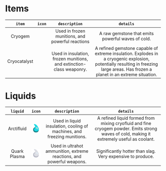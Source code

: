 # Items
`item`|`icon`|`description`|`details`|  
:-:|:-:|:-:|:-:
Cryogem||Used in frozen munitions, and powerful reactions|A raw gemstone that emits powerful waves of cold.  
Cryocatalyst||Used in insulation, frozen munitions, and extinction-class weaponry.|A refined gemstone capable of extreme insulation. Explodes in a cryogenic explosion, potentially resulting in freezing large areas. Has frozen a planet in an extreme situation.

# Liquids
`liquid`|`icon`|`description`|`details`|  
:-:|:-:|:-:|:-:
Arctifluid|![](https://raw.githubusercontent.com/nichrosia/Acceleration/master/assets/sprites/liquids/arctifluid.png)|Used in liquid insulation, cooling of machines, and freezing munitions.|A refined liquid formed from mixing cryofluid and fine cryogem powder. Emits strong waves of cold, making it extremely useful as coolant.  
Quark Plasma|![](https://raw.githubusercontent.com/nichrosia/Acceleration/master/assets/sprites/liquids/quark-plasma.png)|Used in ultrahot ammunition, extreme reactions, and powerful weapons.|Significantly hotter than slag. Very expensive to produce.